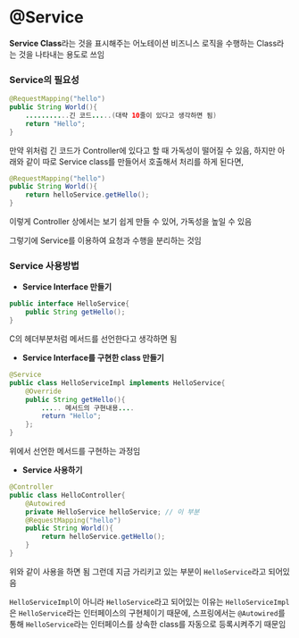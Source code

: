 # @Service

**Service Class**라는 것을 표시해주는 어노테이션
비즈니스 로직을 수행하는 Class라는 것을 나타내는 용도로 쓰임

### Service의 필요성

```java
@RequestMapping("hello")
public String World(){
    ...........긴 코드.....(대략 10줄이 있다고 생각하면 됨)
    return "Hello";
}
```

만약 위처럼 긴 코드가 Controller에 있다고 할 때 가독성이 떨어질 수 있음, 하지만 아래와 같이 따로 Service class를 만들어서 호출해서 처리를 하게 된다면,

```java
@RequestMapping("hello")
public String World(){
    return helloService.getHello();
}
```

이렇게 Controller 상에서는 보기 쉽게 만들 수 있어, 가독성을 높일 수 있음

그렇기에 Service를 이용하여 요청과 수행을 분리하는 것임

### Service 사용방법

- **Service Interface 만들기**

```java
public interface HelloService{
    public String getHello();
}
```

C의 헤더부분처럼 메서드를 선언한다고 생각하면 됨

- **Service Interface를 구현한 class 만들기**

```java
@Service
public class HelloServiceImpl implements HelloService{
    @Override
    public String getHello(){
        ..... 메서드의 구현내용....
        return "Hello";
    };
}
```

위에서 선언한 메서드를 구현하는 과정임

- **Service 사용하기**

```java
@Controller
public class HelloController{
    @Autowired
    private HelloService helloService; // 이 부분
    @RequestMapping("hello")
	public String World(){
    	return helloService.getHello();
	}
}
```

위와 같이 사용을 하면 됨
그런데 지금 가리키고 있는 부분이 `HelloService`라고 되어있음

`HelloServiceImpl`이 아니라 `HelloService`라고 되어있는 이유는 `HelloServiceImpl`은 `HelloService`라는 인터페이스의 구현체이기 때문에, 스프링에서는 `@Autowired`를 통해 `HelloService`라는 인터페이스를 상속한 class를 자동으로 등록시켜주기 때문임
